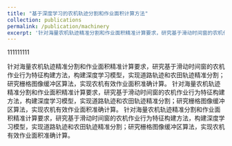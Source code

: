 ```yaml
---
title: "基于深度学习的农机轨迹分割和作业面积计算方法"
collection: publications
permalink: /publication/machinery
excerpt: '针对海量农机轨迹精准分割和作业面积精准计算要求，研究基于滑动时间窗的农机作业行为特征构建方法，构建深度学习模型，实现道路轨迹和农田轨迹精准分割；研究栅格图像缓冲区算法，实现农机有效作业面积准确计算。'
---
```

111111111

针对海量农机轨迹精准分割和作业面积精准计算要求，研究基于滑动时间窗的农机作业行为特征构建方法，构建深度学习模型，实现道路轨迹和农田轨迹精准分割；研究栅格图像缓冲区算法，实现农机有效作业面积准确计算。
针对海量农机轨迹精准分割和作业面积精准计算要求，研究基于滑动时间窗的农机作业行为特征构建方法，构建深度学习模型，实现道路轨迹和农田轨迹精准分割；研究栅格图像缓冲区算法，实现农机有效作业面积准确计算。
针对海量农机轨迹精准分割和作业面积精准计算要求，研究基于滑动时间窗的农机作业行为特征构建方法，构建深度学习模型，实现道路轨迹和农田轨迹精准分割；研究栅格图像缓冲区算法，实现农机有效作业面积准确计算。

